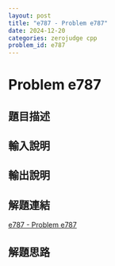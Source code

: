 ```yaml
---
layout: post
title: "e787 - Problem e787"
date: 2024-12-20
categories: zerojudge cpp
problem_id: e787
---
```


# Problem e787

## 題目描述



## 輸入說明



## 輸出說明



## 解題連結

[e787 - Problem e787](https://zerojudge.tw/ShowProblem?problemid=e787)

## 解題思路

